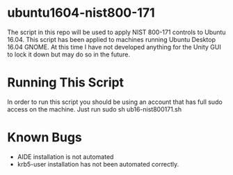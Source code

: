 # ubuntu1604-nist800-171
The script in this repo will be used to apply NIST 800-171 controls to Ubuntu 16.04. This script has been applied to machines running Ubuntu Desktop 16.04 GNOME. At this time I have not developed anything for the Unity GUI to lock it down but may do so in the future.  

# Running This Script
In order to run this script you should be using an account that has full sudo access on the machine.
Just run sudo sh ub16-nist800171.sh

# Known Bugs
- AIDE installation is not automated
- krb5-user installation has not been automated correctly.

